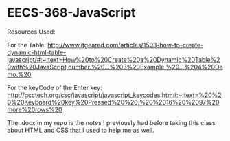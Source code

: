 # EECS-368-JavaScript

Resources Used: 

For the Table: http://www.itgeared.com/articles/1503-how-to-create-dynamic-html-table-javascript/#:~:text=How%20to%20Create%20a%20Dynamic%20Table%20with%20JavaScript,number.%20...%203%20Example.%20...%204%20Demo.%20

For the keyCode of the Enter key: http://gcctech.org/csc/javascript/javascript_keycodes.htm#:~:text=%20%20%20Keyboard%20key%20Pressed%20%20,%20%2016%20%2097%20more%20rows%20

The .docx in my repo is the notes I previously had before taking this class about HTML and CSS that I used to help me as well. 
